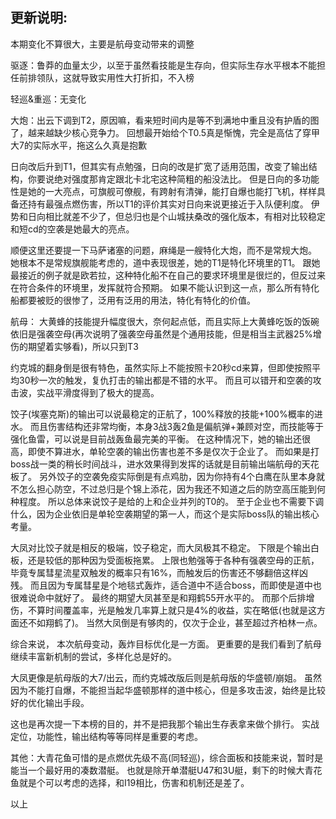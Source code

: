 ## 更新说明:
本期变化不算很大，主要是航母变动带来的调整


驱逐：鲁莽的血量太少，以至于虽然看技能是生存向，但实际生存水平根本不能担任前排领队，这就导致实用性大打折扣，不入榜

轻巡&重巡：无变化

大炮：出云下调到T2，原因嘛，看来短时间内是等不到满地中重且没有护盾的图了，越来越缺少核心竞争力。
回想最开始给个T0.5真是惭愧，完全是高估了穿甲大7的实际水平，拖这么久真是抱歉

日向改后升到T1，但其实有点勉强，日向的改是扩宽了适用范围，改变了输出结构，你要说绝对强度那肯定跟北卡北宅这种简粗的船没法比。
但是日向的多功能性是她的一大亮点，可旗舰可僚舰，有跨射有清弹，能打自爆也能打飞机，样样具备还持有最强点燃伤害，所以T1的评价其实对日向来说更接近于入队便利度。
伊势和日向相比就差不少了，但总归也是个山城扶桑改的强化版本，有相对比较稳定和短cd的空袭是她最大的亮点。

顺便这里还要提一下马萨诸塞的问题，麻绳是一艘特化大炮，而不是常规大炮。
她根本不是常规旗舰能考虑的，道中表现很差，她的T1是特化环境里的T1。
跟她最接近的例子就是欧若拉，这种特化船不在自己的要求环境里是很烂的，但反过来在符合条件的环境里，发挥就符合预期。
如果不能认识到这一点，那么所有特化船都要被贬的很惨了，泛用有泛用的用法，特化有特化的价值。


航母：
大黄蜂的技能提升幅度很大，奈何起点低，而且实际上大黄蜂吃饭的饭碗依旧是强袭空母(再次说明了强袭空母虽然是个通用技能，但是相当主武器25%增伤的期望着实够看)，所以只到T3

约克城的翻身倒是很有特色，虽然实际上不能按照卡20秒cd来算，但即使按照平均30秒一次的触发，复仇打击的输出都是不错的水平。
而且可以错开和空袭的攻击波，实战平滑度得到了极大的提高。

饺子(埃塞克斯)的输出可以说最稳定的正航了，100%释放的技能+100%概率的进水。
而且伤害结构还非常均衡，本身3战3轰2鱼是偏航弹+兼顾对空，而技能等于强化鱼雷，可以说是目前战轰鱼最完美的平衡。
在这种情况下，她的输出还很高，即使不算进水，单轮空袭的输出伤害也差不多是仅次于企业了。
而如果是打boss战一类的稍长时间战斗，进水效果得到发挥的话就是目前输出端航母的天花板了。
另外饺子的空袭免疫实际倒是有点鸡肋，因为你持有4个白鹰在队里本身就不怎么担心防空，不过总归是个锦上添花，因为我还不知道之后的防空高压能到何种程度。
所以总体来说饺子是给的上和企业并列的T0的。
至于企业也不需要下调什么，因为企业依旧是单轮空袭期望的第一人，而这个是实际boss队的输出核心考量。


大凤对比饺子就是相反的极端，饺子稳定，而大凤极其不稳定。
下限是个输出白板，还是较低的那种因为受面板拖累。
上限也勉强等于各种有强袭空母的正航，毕竟专属彗星流星双触发的概率只有16%，而触发后的伤害还不够翻倍这样凶残。
而且因为专属彗星是个地毯式轰炸，适合道中不适合boss，而即使是道中也很难说命中就好了。
最终的期望大凤甚至是和翔鹤55开水平的。
而那个后排增伤，不算时间覆盖率，光是触发几率算上就只是4%的收益，实在略低(也就是这方面还不如翔鹤了)。
当然大凤倒是有够肉的，仅次于企业，甚至超过齐柏林一点。

综合来说，
本次航母变动，轰炸目标优化是一方面。
更重要的是我们看到了航母继续丰富新机制的尝试，多样化总是好的。

大凤更像是航母版的大7/出云，而约克城改版后则是航母版的华盛顿/崩姐。
虽然因为不能打自爆，不能担当起华盛顿那样的道中核心，但是多攻击波，始终是比较好的优化输出手段。

这也是再次提一下本榜的目的，并不是把我那个输出生存表拿来做个排行。
实战定位，功能性，输出结构等等同样是重要的考虑。


其他：大青花鱼可惜的是点燃优先级不高(同轻巡)，综合面板和技能来说，暂时是能当一个最好用的凑数潜艇。
也就是除开单潜艇U47和3U艇，剩下的时候大青花鱼就是个可以考虑的选择，和I19相比，伤害和机制还是差了。


以上
